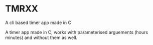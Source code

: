 # TMRXX
A cli based timer app made in C

A timer app made in C, works with parameterised arguements (hours minutes) and without them as well.  
